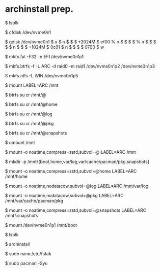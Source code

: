 # archinstall prep.

$ lsblk

$ cfdisk /dev/nvme0n1

$ gdisk /dev/nvme0n1
$  o
$  n
$   <default>
$   <default>
$   +2024M
$   ef00
%  n
$   <default>
$   <default>
$   <default>
$   <default>
%  n
$   <default>
$   <default>
$   <default>
$   <default>
$  n
$   <default>
$   <default>
$   +1024M
$   0c01
$  n
$   <default>
$   <default>
$   <default>
$   0700
$  w

$ mkfs.fat -F32 -n EFI /dev/nvme0n1p1

$ mkfs.btrfs -f -L ARC -d raid0 -m raid1 /dev/nvme0n1p2 /dev/nvme0n1p3

S mkfs.ntfs -L WIN /dev/nvme0n1p5

$ mount LABEL=ARC /mnt

$ btrfs su cr /mnt/@

$ btrfs su cr /mnt/@home

$ btrfs su cr /mnt/@log

$ btrfs su cr /mnt/@pkg

$ btrfs su cr /mnt/@snapshots

$ umount /mnt

$ mount -o noatime,compress=zstd,subvol=@ LABEL=ARC /mnt

$ mkdir -p /mnt/{boot,home,var/log,var/cache/pacman/pkg.snapshots}

$ mount -o noatime,compress=zstd,subvol=@home LABEL=ARC /mnt/home

$ mount -o noatime,nodatacow,subvol=@log LABEL=ARC /mnt/var/log

$ mount -o noatime,nodatacow,subvol=@pkg LABEL=ARC /mnt/var/cache/pacman/pkg

$ mount -o noatime,compress=zstd,subvol=@snapshots LABEL=ARC /mnt/.snapshots

$ mount /dev/nvme0n1p1 /mnt/boot

$ lsblk

$ archinstall

$ sudo nano /etc/fstab

$ sudo pacman -Syu
